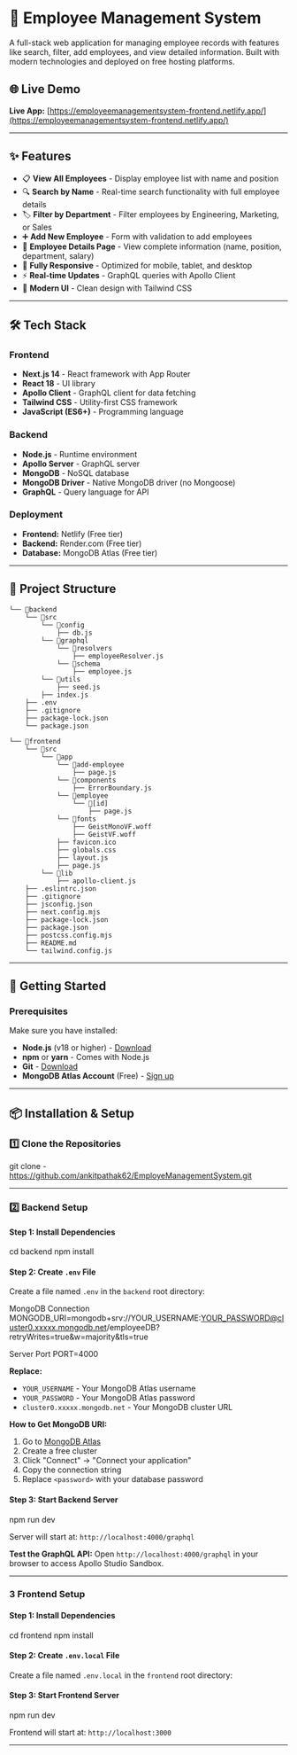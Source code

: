 # 🏢 Employee Management System

A full-stack web application for managing employee records with features like search, filter, add employees, and view detailed information. Built with modern technologies and deployed on free hosting platforms.

## 🌐 Live Demo

**Live App:** [https://employeemanagementsystem-frontend.netlify.app/](https://employeemanagementsystem-frontend.netlify.app/)  
 

 
---

## ✨ Features

- 📋 **View All Employees** - Display employee list with name and position
- 🔍 **Search by Name** - Real-time search functionality with full employee details
- 🏷️ **Filter by Department** - Filter employees by Engineering, Marketing, or Sales
- ➕ **Add New Employee** - Form with validation to add employees
- 👤 **Employee Details Page** - View complete information (name, position, department, salary)
- 📱 **Fully Responsive** - Optimized for mobile, tablet, and desktop
- ⚡ **Real-time Updates** - GraphQL queries with Apollo Client
- 🎨 **Modern UI** - Clean design with Tailwind CSS

---

## 🛠️ Tech Stack

### Frontend
- **Next.js 14** - React framework with App Router
- **React 18** - UI library
- **Apollo Client** - GraphQL client for data fetching
- **Tailwind CSS** - Utility-first CSS framework
- **JavaScript (ES6+)** - Programming language

### Backend
- **Node.js** - Runtime environment
- **Apollo Server** - GraphQL server
- **MongoDB** - NoSQL database
- **MongoDB Driver** - Native MongoDB driver (no Mongoose)
- **GraphQL** - Query language for API

### Deployment
- **Frontend:** Netlify (Free tier)
- **Backend:** Render.com (Free tier)
- **Database:** MongoDB Atlas (Free tier)

---

## 📁 Project Structure

```
└── 📁backend
    └── 📁src
        └── 📁config
            ├── db.js
        └── 📁graphql
            └── 📁resolvers
                ├── employeeResolver.js
            └── 📁schema
                ├── employee.js
        └── 📁utils
            ├── seed.js
        ├── index.js
    ├── .env
    ├── .gitignore
    ├── package-lock.json
    └── package.json
```
```
└── 📁frontend
    └── 📁src
        └── 📁app
            └── 📁add-employee
                ├── page.js
            └── 📁components
                ├── ErrorBoundary.js
            └── 📁employee
                └── 📁[id]
                    ├── page.js
            └── 📁fonts
                ├── GeistMonoVF.woff
                ├── GeistVF.woff
            ├── favicon.ico
            ├── globals.css
            ├── layout.js
            ├── page.js
        └── 📁lib
            ├── apollo-client.js
    ├── .eslintrc.json
    ├── .gitignore
    ├── jsconfig.json
    ├── next.config.mjs
    ├── package-lock.json
    ├── package.json
    ├── postcss.config.mjs
    ├── README.md
    └── tailwind.config.js
```


---

## 🚀 Getting Started

### Prerequisites

Make sure you have installed:
- **Node.js** (v18 or higher) - [Download](https://nodejs.org/)
- **npm** or **yarn** - Comes with Node.js
- **Git** - [Download](https://git-scm.com/)
- **MongoDB Atlas Account** (Free) - [Sign up](https://www.mongodb.com/cloud/atlas)

---

## 📦 Installation & Setup

### 1️⃣ Clone the Repositories

git clone - https://github.com/ankitpathak62/EmployeManagementSystem.git


---

### 2️⃣ Backend Setup

#### Step 1: Install Dependencies
cd backend
npm install



#### Step 2: Create `.env` File

Create a file named `.env` in the `backend` root directory:

MongoDB Connection
MONGODB_URI=mongodb+srv://YOUR_USERNAME:YOUR_PASSWORD@cluster0.xxxxx.mongodb.net/employeeDB?retryWrites=true&w=majority&tls=true

Server Port
PORT=4000


**Replace:**
- `YOUR_USERNAME` - Your MongoDB Atlas username
- `YOUR_PASSWORD` - Your MongoDB Atlas password
- `cluster0.xxxxx.mongodb.net` - Your MongoDB cluster URL

**How to Get MongoDB URI:**
1. Go to [MongoDB Atlas](https://cloud.mongodb.com/)
2. Create a free cluster
3. Click "Connect" → "Connect your application"
4. Copy the connection string
5. Replace `<password>` with your database password

#### Step 3: Start Backend Server

npm run dev


Server will start at: `http://localhost:4000/graphql`

**Test the GraphQL API:**
Open `http://localhost:4000/graphql` in your browser to access Apollo Studio Sandbox.

---

### 3️ Frontend Setup

#### Step 1: Install Dependencies
cd frontend
npm install

#### Step 2: Create `.env.local` File

Create a file named `.env.local` in the `frontend` root directory:


#### Step 3: Start Frontend Server

npm run dev

Frontend will start at: `http://localhost:3000`

---
 



